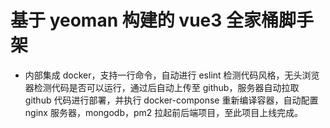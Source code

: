 # 基于 yeoman 构建的 vue3 全家桶脚手架

-   内部集成 docker，支持一行命令，自动进行 eslint 检测代码风格，无头浏览器检测代码是否可以运行，通过后自动上传至 github，服务器自动拉取 github 代码进行部署，并执行 docker-componse 重新编译容器，自动配置 nginx 服务器，mongodb，pm2 拉起前后端项目，至此项目上线完成。
